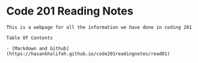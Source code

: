 # Code 201 Reading Notes
    This is a webpage for all the information we have done in coding 201

    Table Of Contents

    - [Markdown and Github](https://hasankhalifeh.github.io/code201readingnotes/read01)